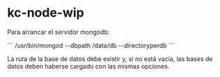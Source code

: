 # kc-node-wip

Para arrancar el servidor mongodb:

´´´
/usr/bin/mongod --dbpath /data/db --directoryperdb
´´´

La ruta de la base de datos debe existir y, si no está vacía, las bases de datos deben haberse cargado con las mismas opciones.